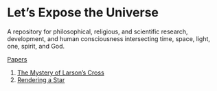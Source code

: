 # Let’s Expose the Universe

A repository for philosophical, religious, and scientific research, development, and human consciousness intersecting time, space, light, one, spirit, and God.

[Papers](papers)

1. [The Mystery of Larson’s Cross](papers/the_mystery_of_larsons_cross.pdf)
2. [Rendering a Star](papers/rendering_a_star.pdf)
